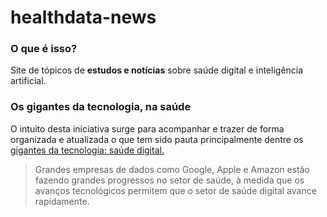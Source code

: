 # healthdata-news

### O que é isso?

Site de tópicos de **estudos e notícias** sobre saúde digital e inteligência artificial.

### Os gigantes da tecnologia, na saúde

O intuito desta iniciativa surge para acompanhar e trazer de forma organizada e atualizada o que tem sido pauta principalmente dentre os[ gigantes da tecnologia: saúde digital.](https://medium.com/leoilab/tech-giants-all-have-their-eyes-on-healthcare-aac958797aff)

> Grandes empresas de dados como Google, Apple e Amazon estão fazendo grandes progressos no setor de saúde, à medida que os avanços tecnológicos permitem que o setor de saúde digital avance rapidamente.

